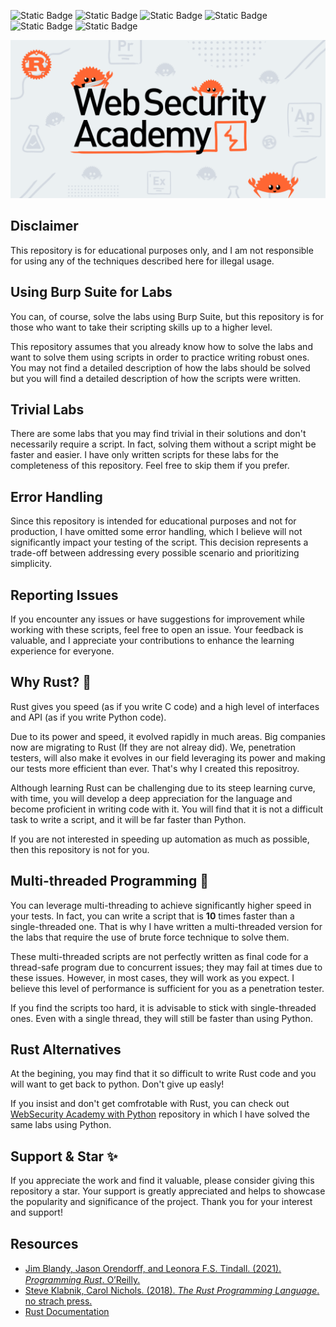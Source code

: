 ![Static Badge](https://img.shields.io/badge/Developed%20on-GNU%20Linux-red)
![Static Badge](https://img.shields.io/badge/rustc-v1.73.0--nightly-bright)
![Static Badge](https://img.shields.io/badge/License-GPLv3-green)
![Static Badge](https://img.shields.io/badge/Topics-19-red)
![Static Badge](https://img.shields.io/badge/Labs-161-blue)
![Static Badge](https://img.shields.io/badge/Multi--threaded%20Labs-13-yellow)

![WebScurity Academy](./web-security-rust.png)

## Disclaimer

This repository is for educational purposes only, and I am not responsible for using any of the techniques described here for illegal usage.

## Using Burp Suite for Labs

You can, of course, solve the labs using Burp Suite, but this repository is for those who want to take their scripting skills up to a higher level.

This repository assumes that you already know how to solve the labs and want to solve them using scripts in order to practice writing robust ones.
You may not find a detailed description of how the labs should be solved but you will find a detailed description of how the scripts were written.

## Trivial Labs

There are some labs that you may find trivial in their solutions and don't necessarily require a script. In fact, solving them without a script might be faster and easier. I have only written scripts for these labs for the completeness of this repository. Feel free to skip them if you prefer.

## Error Handling

Since this repository is intended for educational purposes and not for production, I have omitted some error handling, which I believe will not significantly impact your testing of the script. This decision represents a trade-off between addressing every possible scenario and prioritizing simplicity.

## Reporting Issues

If you encounter any issues or have suggestions for improvement while working with these scripts, feel free to open an issue.
Your feedback is valuable, and I appreciate your contributions to enhance the learning experience for everyone.

## Why Rust? 🦂

Rust gives you speed (as if you write C code) and a high level of interfaces and API (as if you write Python code).

Due to its power and speed, it evolved rapidly in much areas. Big companies now are migrating to Rust (If they are not alreay did).
We, penetration testers, will also make it evolves in our field leveraging its power and making our tests more efficient than ever. That's why I created this repositroy.

Although learning Rust can be challenging due to its steep learning curve, with time, you will develop a deep appreciation for the language and become proficient in writing code with it. You will find that it is not a difficult task to write a script, and it will be far faster than Python.

If you are not interested in speeding up automation as much as possible, then this repository is not for you.

## Multi-threaded Programming 🚀

You can leverage multi-threading to achieve significantly higher speed in your tests. In fact, you can write a script that is **10** times faster than a single-threaded one. That is why I have written a multi-threaded version for the labs that require the use of brute force technique to solve them.

These multi-threaded scripts are not perfectly written as final code for a thread-safe program due to concurrent issues; they may fail at times due to these issues. However, in most cases, they will work as you expect. I believe this level of performance is sufficient for you as a penetration tester.

If you find the scripts too hard, it is advisable to stick with single-threaded ones. Even with a single thread, they will still be faster than using Python.

## Rust Alternatives

At the begining, you may find that it so difficult to write Rust code and you will want to get back to python. Don't give up easly!

If you insist and don't get comfrotable with Rust, you can check out [WebSecurity Academy with Python](https://github.com/elqal3awii/WebSecurity-Academy-with-Python) repository in which I have solved the same labs using Python.

## Support & Star ✨

If you appreciate the work and find it valuable, please consider giving this repository a star. Your support is greatly appreciated and helps to showcase the popularity and significance of the project. Thank you for your interest and support!

## Resources

- [Jim Blandy, Jason Orendorﬀ, and Leonora F.S. Tindall. (2021). _Programming Rust_. O’Reilly.](https://www.goodreads.com/book/show/25550614-programming-rust?ref=nav_sb_ss_2_16)
- [Steve Klabnik, Carol Nichols. (2018). _The Rust Programming Language_. no strach press.](https://doc.rust-lang.org/book/title-page.html)
- [Rust Documentation](https://doc.rust-lang.org/beta/)
